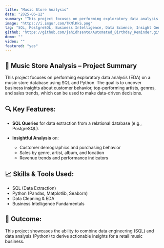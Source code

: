 ```yaml
---
title: "Music Store Analysis"
date: "2025-06-12"
summary: "This project focuses on performing exploratory data analysis (EDA) on a music store database using SQL and Python. The goal is to uncover business insights about customer behavior, top-performing artists, genres, and sales trends, which can be used to make data-driven decisions."
image: "https://i.imgur.com/TKNlKkS.png"
tag: "SQL, PostgreSQL, Business Intelligence, Data Science, Insight Generation, Data Exploration"
github: "https://github.com/jahidhsanto/Automated_Birthday_Reminder.git"
demo: ""
video: ""
featured: "yes"
---
```


## 🎵 Music Store Analysis – Project Summary

This project focuses on performing exploratory data analysis (EDA) on a music store database using SQL and Python. The goal is to uncover business insights about customer behavior, top-performing artists, genres, and sales trends, which can be used to make data-driven decisions.

## 🔍 Key Features:

- **SQL Queries** for data extraction from a relational database (e.g., PostgreSQL).
- **Insightful Analysis** on:

  - Customer demographics and purchasing behavior
  - Sales by genre, artist, album, and location
  - Revenue trends and performance indicators

## 📈 Skills & Tools Used:

- SQL (Data Extraction)
- Python (Pandas, Matplotlib, Seaborn)
- Data Cleaning & EDA
- Business Intelligence Fundamentals

## 🧠 Outcome:

This project showcases the ability to combine data engineering (SQL) and data analysis (Python) to derive actionable insights for a retail music business.
